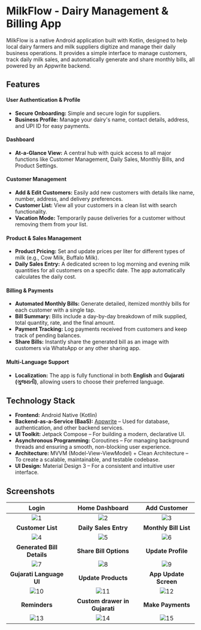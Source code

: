 # MilkFlow - Dairy Management & Billing App

MilkFlow is a native Android application built with Kotlin, designed to help local dairy farmers and milk suppliers digitize and manage their daily business operations. It provides a simple interface to manage customers, track daily milk sales, and automatically generate and share monthly bills, all powered by an Appwrite backend.

## Features

#### User Authentication & Profile
* **Secure Onboarding:** Simple and secure login for suppliers.
* **Business Profile:** Manage your dairy's name, contact details, address, and UPI ID for easy payments.

#### Dashboard
* **At-a-Glance View:** A central hub with quick access to all major functions like Customer Management, Daily Sales, Monthly Bills, and Product Settings.

#### Customer Management
* **Add & Edit Customers:** Easily add new customers with details like name, number, address, and delivery preferences.
* **Customer List:** View all your customers in a clean list with search functionality.
* **Vacation Mode:** Temporarily pause deliveries for a customer without removing them from your list.

#### Product & Sales Management
* **Product Pricing:** Set and update prices per liter for different types of milk (e.g., Cow Milk, Buffalo Milk).
* **Daily Sales Entry:** A dedicated screen to log morning and evening milk quantities for all customers on a specific date. The app automatically calculates the daily cost.

#### Billing & Payments
* **Automated Monthly Bills:** Generate detailed, itemized monthly bills for each customer with a single tap.
* **Bill Summary:** Bills include a day-by-day breakdown of milk supplied, total quantity, rate, and the final amount.
* **Payment Tracking:** Log payments received from customers and keep track of pending balances.
* **Share Bills:** Instantly share the generated bill as an image with customers via WhatsApp or any other sharing app.

#### Multi-Language Support
* **Localization:** The app is fully functional in both **English** and **Gujarati (ગુજરાતી)**, allowing users to choose their preferred language.

## Technology Stack

* **Frontend:** Android Native (Kotlin)
* **Backend-as-a-Service (BaaS):** [Appwrite](https://appwrite.io/) – Used for database, authentication, and other backend services.
* **UI Toolkit:** Jetpack Compose – For building a modern, declarative UI.
* **Asynchronous Programming:** Coroutines – For managing background threads and ensuring a smooth, non-blocking user experience.
* **Architecture:** MVVM (Model-View-ViewModel) + Clean Architecture – To create a scalable, maintainable, and testable codebase.
* **UI Design:** Material Design 3 – For a consistent and intuitive user interface.

## Screenshots

| Login | Home Dashboard | Add Customer |
| :---: |:---:|:---:|
| ![1](https://github.com/user-attachments/assets/c135ae27-88ca-4d76-b508-df0ebcaeddb9) | ![2](https://github.com/user-attachments/assets/8f591d94-55ac-4519-a545-40323b23ad0d) | ![3](https://github.com/user-attachments/assets/69e64aad-e57f-415b-91fd-079cfc37ca56) |
| **Customer List** | **Daily Sales Entry** | **Monthly Bill List** |
| ![4](https://github.com/user-attachments/assets/0a220b54-46c6-46b3-a7e7-b08d8fd7a63d) | ![5](https://github.com/user-attachments/assets/e5030e9a-bf60-4d40-8b74-4975015ca7d4) | ![6](https://github.com/user-attachments/assets/92d0f445-89c4-4fe2-a3b3-afe103e50143) |
| **Generated Bill Details** | **Share Bill Options** | **Update Profile** |
| ![7](https://github.com/user-attachments/assets/ec46cd68-d5da-4735-8dd0-7aa977218c3a) | ![8](https://github.com/user-attachments/assets/951826f9-7943-447f-a338-a3661602d9c6) | ![9](https://github.com/user-attachments/assets/65f3de28-c0da-4a0c-8579-212de2610b00) |
| **Gujarati Language UI** | **Update Products** | **App Update Screen** |
| ![10](https://github.com/user-attachments/assets/cca37169-cb80-45d7-a42f-96efb582eb79) |![11](https://github.com/user-attachments/assets/910c79b7-0524-4b34-a8b5-c80fc8f5c326) | ![12](https://github.com/user-attachments/assets/1a3de54e-6eb8-4c57-a613-09bccd3d718c) |
| **Reminders** | **Custom drawer in Gujarati**| **Make Payments** |
| ![13](https://github.com/user-attachments/assets/a5d488bc-9424-4bee-a2fa-e232be0a051a) | ![14](https://github.com/user-attachments/assets/d9c3a5c1-87ed-49ae-a390-5b624e09e2d1) | ![15](https://github.com/user-attachments/assets/e1823c95-413a-481a-8797-2447ed3a8d5f)
